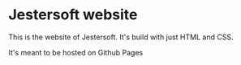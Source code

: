 # Jestersoft website
This is the  website of Jestersoft. It's build with just HTML and CSS.

It's meant to be hosted on Github Pages
